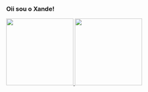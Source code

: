 ### Oii sou o Xande!

<div>
  <a href="https://github.com/Xande004">
  <img height=180em src="https://github-readme-stats.vercel.app/api?username=Xande004&show_icons=true&theme=holi&include_all_commits=true&count_private"/>
  <img height=180em src="https://github-readme-stats.vercel.app/api/top-langs/?username=Xande004&layout=compact&langs_count=16&theme=holi"/>
</div>
